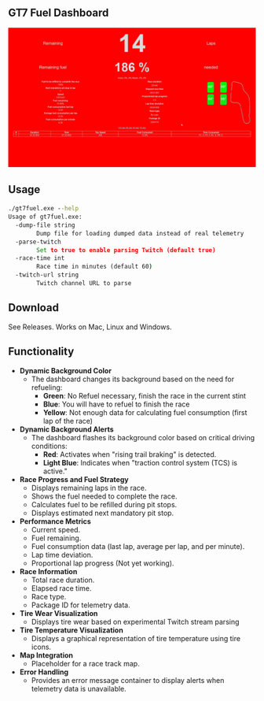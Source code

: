 ## GT7 Fuel Dashboard

![gt7fuel](assets/gt7fuel.gif)

## Usage

```cmd
./gt7fuel.exe --help
Usage of gt7fuel.exe:
  -dump-file string
        Dump file for loading dumped data instead of real telemetry
  -parse-twitch
        Set to true to enable parsing Twitch (default true)
  -race-time int
        Race time in minutes (default 60)
  -twitch-url string
        Twitch channel URL to parse
```

## Download

See Releases. Works on Mac, Linux and Windows.

## Functionality

- **Dynamic Background Color**
  - The dashboard changes its background based on the need for refueling:
    - **Green**: No Refuel necessary, finish the race in the current stint
    - **Blue**: You will have to refuel to finish the race
    - **Yellow**: Not enough data for calculating fuel consumption (first lap of the race)
- **Dynamic Background Alerts**
  - The dashboard flashes its background color based on critical driving conditions:
    - **Red**: Activates when "rising trail braking" is detected.
    - **Light Blue**: Indicates when "traction control system (TCS) is active."
- **Race Progress and Fuel Strategy**
  - Displays remaining laps in the race.
  - Shows the fuel needed to complete the race.
  - Calculates fuel to be refilled during pit stops.
  - Displays estimated next mandatory pit stop.
- **Performance Metrics**
  - Current speed.
  - Fuel remaining.
  - Fuel consumption data (last lap, average per lap, and per minute).
  - Lap time deviation.
  - Proportional lap progress (Not yet working).
- **Race Information**
  - Total race duration.
  - Elapsed race time.
  - Race type.
  - Package ID for telemetry data.
- **Tire Wear Visualization**
  - Displays tire wear based on experimental Twitch stream parsing
- **Tire Temperature Visualization**
  - Displays a graphical representation of tire temperature using tire icons.
- **Map Integration**
  - Placeholder for a race track map.
- **Error Handling**
  - Provides an error message container to display alerts when telemetry data is unavailable.
